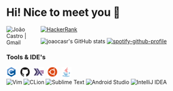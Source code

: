 Hi! Nice to meet you 👋
====
[![HackerRank](https://img.shields.io/badge/-Hackerrank-2EC866?style=for-the-badge&logo=HackerRank&logoColor=white)](https://www.hackerrank.com/castro_JP?hr_r=1)
<a href="mailto:joaoppc2002@gmail.com?Subject=Subject"><img align="left" src="https://img.shields.io/badge/Gmail-D14836?style=for-the-badge&logo=gmail&logoColor=white" alt="João Castro | Gmail" width="90px"/></a>
<!--![](https://github.com/halfrost/halfrost/blob/master/icons/header_1.png)-->

![joaocasr's GitHub stats](https://github-readme-stats.vercel.app/api?username=joaocasr&show_icons=true&theme=tokyonight)
[![spotify-github-profile](https://spotify-github-profile.vercel.app/api/view?uid=21yiujzdh4uis4d57llofbqea&cover_image=false&theme=default)](https://open.spotify.com/user/21yiujzdh4uis4d57llofbqea)

### Tools & IDE's


<img align="left" alt="Visual Studio Code" width="26px" src="https://github.com/devicons/devicon/blob/v2.14.0/icons/c/c-original.svg" style="padding-right:10px;" /><img align="left" alt="Visual Studio Code" width="26px" src="https://github.com/devicons/devicon/blob/v2.14.0/icons/github/github-original.svg" style="padding-right:10px;" /><img align="left" alt="Visual Studio Code" width="26px" src="https://github.com/devicons/devicon/blob/v2.14.0/icons/haskell/haskell-original.svg" style="padding-right:10px;" /><img align="left" alt="Visual Studio Code" width="26px" src="https://github.com/devicons/devicon/blob/v2.14.0/icons/ubuntu/ubuntu-plain.svg" style="padding-right:10px;" /><img align="left" alt="Visual Studio Code" width="26px" src="https://github.com/devicons/devicon/blob/v2.14.0/icons/java/java-original.svg" style="padding-right:10px;" /> <br />

 ![Vim](https://img.shields.io/badge/VIM-%2311AB00.svg?style=for-the-badge&logo=vim&logoColor=white) ![CLion](https://img.shields.io/badge/CLion-black?style=for-the-badge&logo=clion&logoColor=white) ![Sublime Text](https://img.shields.io/badge/sublime_text-%23575757.svg?style=for-the-badge&logo=sublime-text&logoColor=important) ![Android Studio](https://img.shields.io/badge/Android%20Studio-3DDC84.svg?style=for-the-badge&logo=android-studio&logoColor=white) ![IntelliJ IDEA](https://img.shields.io/badge/IntelliJIDEA-000000.svg?style=for-the-badge&logo=intellij-idea&logoColor=white)





<!--Hi! Nice to meet you
====
[![HackerRank](https://img.shields.io/badge/-Hackerrank-2EC866?style=for-the-badge&logo=HackerRank&logoColor=white)](https://www.hackerrank.com/castro_JP?hr_r=1) 
![](https://img.shields.io/badge/AC-AtCoder-181717?style=for-the-badge)
![bb77d43456491a4c808cf3079267ae34](https://user-images.githubusercontent.com/73347405/142746424-ea5bc281-beb4-4a93-88db-6ad1b0fe1e9c.gif)



![joaocasr's GitHub stats](https://github-readme-stats.vercel.app/api?username=joaocasr&show_icons=true&theme=tokyonight) ![Top Langs](https://github-readme-stats.vercel.app/api/top-langs/?username=joaocasr&theme=tokyonight)

IDE's & OS
------
![Vim](https://img.shields.io/badge/VIM-%2311AB00.svg?style=for-the-badge&logo=vim&logoColor=white) ![CLion](https://img.shields.io/badge/CLion-black?style=for-the-badge&logo=clion&logoColor=white) ![Sublime Text](https://img.shields.io/badge/sublime_text-%23575757.svg?style=for-the-badge&logo=sublime-text&logoColor=important) ![Android Studio](https://img.shields.io/badge/Android%20Studio-3DDC84.svg?style=for-the-badge&logo=android-studio&logoColor=white) ![IntelliJ IDEA](https://img.shields.io/badge/IntelliJIDEA-000000.svg?style=for-the-badge&logo=intellij-idea&logoColor=white)
![Ubuntu](https://img.shields.io/badge/Ubuntu-E95420?style=for-the-badge&logo=ubuntu&logoColor=white) ![Windows](https://img.shields.io/badge/Windows-0078D6?style=for-the-badge&logo=windows&logoColor=white)

**joaocasr/joaocasr** is a ✨ _special_ ✨ repository because its `README.md` (this file) appears on your GitHub profile.

Here are some ideas to get you started:

- 🔭 I’m currently working on ...
- 🌱 I’m currently learning ...
- 👯 I’m looking to collaborate on ...
- 🤔 I’m looking for help with ...
- 💬 Ask me about ...
- 📫 How to reach me: ...
- 😄 Pronouns: ...
- ⚡ Fun fact: ...
-->
